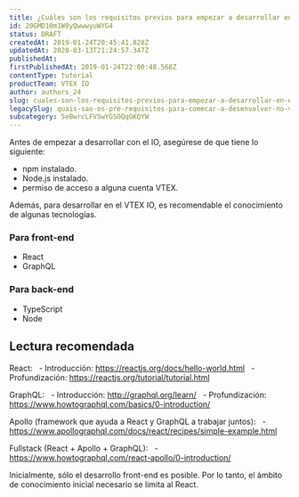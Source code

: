 ```yaml
---
title: ¿Cuáles son los requisitos previos para empezar a desarrollar en el VTEX IO?
id: 20GMD10m1W0yQwwwyuWYG4
status: DRAFT
createdAt: 2019-01-24T20:45:41.828Z
updatedAt: 2020-03-13T21:24:57.347Z
publishedAt: 
firstPublishedAt: 2019-01-24T22:00:48.568Z
contentType: tutorial
productTeam: VTEX IO
author: authors_24
slug: cuales-son-los-requisitos-previos-para-empezar-a-desarrollar-en-el-vtex-io
legacySlug: quais-sao-os-pre-requisitos-para-comecar-a-desenvolver-no-vtex-io
subcategory: 5eBwrcLFVSwYGSOQqGKQYW
---
```


Antes de empezar a desarrollar con el IO, asegúrese de que tiene lo siguiente:
- npm instalado.
- Node.js instalado.
- permiso de acceso a alguna cuenta VTEX.

Además, para desarrollar en el VTEX IO, es recomendable el conocimiento de algunas tecnologías.

### Para front-end
- React
- GraphQL
 
### Para back-end
- TypeScript
- Node

## Lectura recomendada

React:
  - Introducción: https://reactjs.org/docs/hello-world.html
  - Profundización: https://reactjs.org/tutorial/tutorial.html

GraphQL:
  - Introducción: http://graphql.org/learn/
  - Profundización: https://www.howtographql.com/basics/0-introduction/

Apollo (framework que ayuda a React y GraphQL a trabajar juntos):
  - https://www.apollographql.com/docs/react/recipes/simple-example.html

Fullstack (React + Apollo + GraphQL):
  - https://www.howtographql.com/react-apollo/0-introduction/


<div class="alert alert-info">
Inicialmente, sólo el desarrollo front-end es posible. Por lo tanto, el ámbito de conocimiento inicial necesario se limita al React.
</div>
